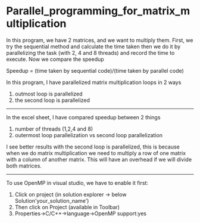 # Parallel_programming_for_matrix_multiplication

In this program, we have 2 matrices, and we want to multiply them. 
First, we try the sequential method and calculate the time taken 
then we do it by parallelizing the task (with 2, 4 and 8 threads)
and record the time to execute. Now we compare the speedup

Speedup = (time taken by sequential code)/(time taken by parallel code)

In this program, I have parallelized matrix multiplication loops in 2 ways
1) outmost loop  is parallelized 
2) the second loop is parallelized

-----------
In the excel sheet, I have compared speedup between 2 things
1)	number of threads (1,2,4 and 8)
2)	outermost loop parallelization vs second loop parallelization

I see better results with the second loop is parallelized, this is because when we do 
matrix multiplication we need to multiply a row of one matrix with a column of another matrix. This will have an overhead if we will divide both matrices. 

-----------
To use OpenMP in visual studio, we have to enable it first: 
1) Click on project (in solution explorer -> below Solution'your_solution_name')
2) Then click on Project (available in Toolbar)  
3) Properties->C/C++->language->OpenMP support:yes

